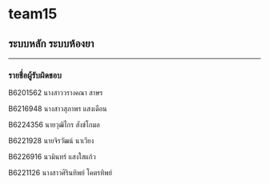 # team15


## ระบบหลัก ระบบห้องยา

<hr/>

### รายชื่อผู้รับผิดชอบ

B6201562 นางสาววรางคณา สาษร

B6216948 นางสาวสุภาพร แสงเดือน

B6224356 นายวุฒิไกร สังข์โกมล

B6221928 นายจิรวัฒน์ นาเวียง

B6226916  นวมินทร์ แสงใสแก้ว

B6221126 นางสาวศิรินทิพย์ โคตรทิพย์